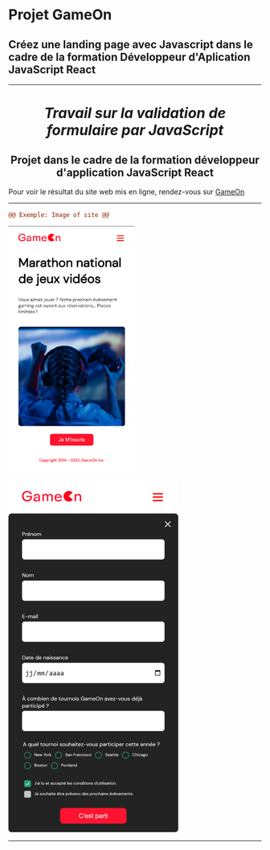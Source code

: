 # Projet GameOn 

## Créez une landing page avec Javascript dans le cadre de la formation Développeur d'Aplication JavaScript React

-------------------------------------------------------------

***<h1 align="center">Travail sur la validation de formulaire par JavaScript</h1>***

<h2 align="center">Projet dans le cadre de la formation développeur d'application JavaScript React</h2> 

Pour voir le résultat du site web mis en ligne, rendez-vous sur [GameOn](https://palacioscaroline.github.io/projet4/index.html)


***********************************************************************************************************************************************************************

```diff	
@@ Exemple: Image of site @@
```

![site GameOn home](./imgprojet4.png "site GameOn home")

![site GameOn form](./imgprojet4formred.png "site GameOn form")


***********************************************************************************************************************************************************************

